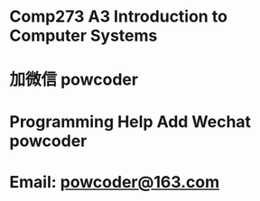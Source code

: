 # Comp273 A3 Introduction to Computer Systems
# 加微信 powcoder

# Programming Help Add Wechat powcoder

# Email: powcoder@163.com

